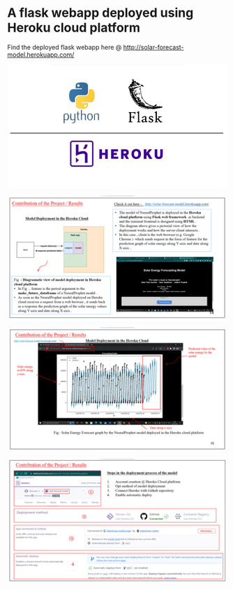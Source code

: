# A flask webapp deployed using Heroku cloud platform

Find the deployed flask webapp here @ http://solar-forecast-model.herokuapp.com/

![Screenshot](herokuapp.jpeg)

![Screenshot](deploy1.png)

![Screenshot](deploy2.png)

![Screenshot](deploy3.png)
